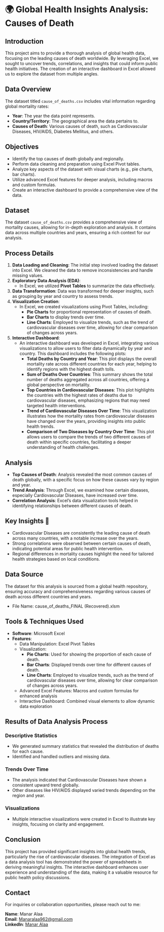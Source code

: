 # 🌍 Global Health Insights Analysis: Causes of Death

## Introduction
This project aims to provide a thorough analysis of global health data, focusing on the leading causes of death worldwide. By leveraging Excel, we sought to uncover trends, correlations, and insights that could inform public health initiatives. The creation of an interactive dashboard in Excel allowed us to explore the dataset from multiple angles.

## Data Overview
The dataset titled `cause_of_deaths.csv` includes vital information regarding global mortality rates:
- **Year**: The year the data point represents.
- **Country/Territory**: The geographical area the data pertains to.
- **Causes of Death**: Various causes of death, such as Cardiovascular Diseases, HIV/AIDS, Diabetes Mellitus, and others.

## Objectives
- Identify the top causes of death globally and regionally.
- Perform data cleaning and preparation using Excel Pivot tables.
- Analyze key aspects of the dataset with visual charts (e.g., pie charts, bar charts).
- Utilize advanced Excel features for deeper analysis, including macros and custom formulas.
- Create an interactive dashboard to provide a comprehensive view of the data.

## Dataset
The dataset `cause_of_deaths.csv` provides a comprehensive view of mortality causes, allowing for in-depth exploration and analysis. It contains data across multiple countries and years, ensuring a rich context for our analysis.

## Process Details
1. **Data Loading and Cleaning**: The initial step involved loading the dataset into Excel. We cleaned the data to remove inconsistencies and handle missing values.
2. **Exploratory Data Analysis (EDA)**:
   - In Excel, we utilized **Pivot Tables** to summarize the data effectively.
3. **Data Transformation**: Data was transformed for deeper insights, such as grouping by year and country to assess trends.
4. **Visualization Creation**: 
   - In Excel, we created visualizations using Pivot Tables, including:
     - **Pie Charts** for proportional representation of causes of death.
     - **Bar Charts** to display trends over time.
     - **Line Charts**: Employed to visualize trends, such as the trend of cardiovascular diseases over time, allowing for clear comparison of changes across years.
5. **Interactive Dashboard**: 
   - An interactive dashboard was developed in Excel, integrating various visualizations to allow users to filter data dynamically by year and country. This dashboard includes the following plots:
     - **Total Deaths by Country and Year**: This plot displays the overall mortality rate across different countries for each year, helping to identify regions with the highest death tolls.
     - **Sum of Deaths Over Countries**: This summary shows the total number of deaths aggregated across all countries, offering a global perspective on mortality.
     - **Top Countries in Cardiovascular Diseases**: This plot highlights the countries with the highest rates of deaths due to cardiovascular diseases, emphasizing regions that may need targeted health interventions.
     - **Trend of Cardiovascular Diseases Over Time**: This visualization illustrates how the mortality rates from cardiovascular diseases have changed over the years, providing insights into public health trends.
     - **Comparison of Two Diseases by Country Over Time**: This plot allows users to compare the trends of two different causes of death within specific countries, facilitating a deeper understanding of health challenges.

## Analysis
- **Top Causes of Death**: Analysis revealed the most common causes of death globally, with a specific focus on how these causes vary by region and year.
- **Trend Analysis**: Through Excel, we examined how certain diseases, especially Cardiovascular Diseases, have increased over time.
- **Correlation Analysis**: Excel’s data visualization tools helped in identifying relationships between different causes of death.

## Key Insights 🌟
- Cardiovascular Diseases are consistently the leading cause of death across many countries, with a notable increase over the years.
- Strong correlations were observed between certain causes of death, indicating potential areas for public health intervention.
- Regional differences in mortality causes highlight the need for tailored health strategies based on local conditions.

## Data Source
The dataset for this analysis is sourced from a global health repository, ensuring accuracy and comprehensiveness regarding various causes of death across different countries and years.
- File Name: cause_of_deaths_FINAL (Recovered).xlsm

## Tools & Techniques Used
- **Software**: Microsoft Excel
- **Features**: 
  - Data Manipulation: Excel Pivot Tables
  - Visualization: 
    - **Pie Charts**: Used for showing the proportion of each cause of death.
    - **Bar Charts**: Displayed trends over time for different causes of death.
    - **Line Charts**: Employed to visualize trends, such as the trend of cardiovascular diseases over time, allowing for clear comparison of changes across years.
  - Advanced Excel Features: Macros and custom formulas for enhanced analysis
  - Interactive Dashboard: Combined visual elements to allow dynamic data exploration

## Results of Data Analysis Process
### Descriptive Statistics
- We generated summary statistics that revealed the distribution of deaths for each cause.
- Identified and handled outliers and missing data.

### Trends Over Time
- The analysis indicated that Cardiovascular Diseases have shown a consistent upward trend globally.
- Other diseases like HIV/AIDS displayed varied trends depending on the region and year.

### Visualizations
- Multiple interactive visualizations were created in Excel to illustrate key insights, focusing on clarity and engagement.

## Conclusion
This project has provided significant insights into global health trends, particularly the rise of cardiovascular diseases. The integration of Excel as a data analysis tool has demonstrated the power of spreadsheets in deriving meaningful insights. The interactive dashboard enhances user experience and understanding of the data, making it a valuable resource for public health policy discussions.

## Contact
For inquiries or collaboration opportunities, please reach out to me:

**Name**: Manar Alaa  
**Email**: [Manaralaa962@gmail.com](mailto:Manaralaa962@gmail.com)  
**LinkedIn**: [Manar Alaa]([https://www.linkedin.com/in/manar-alaa-1787211b0])  
